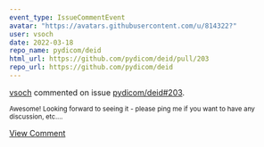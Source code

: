 ```yaml
---
event_type: IssueCommentEvent
avatar: "https://avatars.githubusercontent.com/u/814322?"
user: vsoch
date: 2022-03-18
repo_name: pydicom/deid
html_url: https://github.com/pydicom/deid/pull/203
repo_url: https://github.com/pydicom/deid
---
```


<a href='https://github.com/vsoch' target='_blank'>vsoch</a> commented on issue <a href='https://github.com/pydicom/deid/pull/203' target='_blank'>pydicom/deid#203</a>.

<small>Awesome! Looking forward to seeing it - please ping me if you want to have any discussion, etc....</small>

<a href='https://github.com/pydicom/deid/pull/203' target='_blank'>View Comment</a>